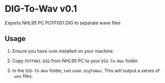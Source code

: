# DIG-To-Wav v0.1
Exports NHL95 PC PCFF001.DIG to separate wave files

## Usage
1. Ensure you have `node` installed on your machine.

2. Copy `PCFF001.DIG` from NHL95 PC to your `DIG-To-Wav` folder.

3. In the `DIG-To-Wav` folder, run `node digToWav`. This will output a series of `.wav` files.
